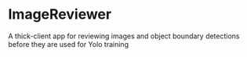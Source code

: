 # ImageReviewer
A thick-client app for reviewing images and object boundary detections before they are used for Yolo training
